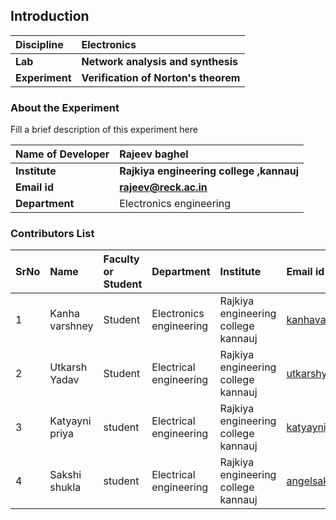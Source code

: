 ## Introduction


<b>Discipline | <b> Electronics
:--|:--|
<b> Lab | <b> Network analysis and synthesis
<b> Experiment|     <b> Verification of Norton's theorem

### About the Experiment 

Fill a brief description of this experiment here

<b>Name of Developer | <b> Rajeev baghel 
:--|:--|
<b> Institute | <b>  Rajkiya engineering college ,kannauj
<b> Email id|     <b> rajeev@reck.ac.in
<b> Department |  Electronics engineering
### Contributors List

SrNo | Name | Faculty or Student | Department| Institute | Email id
:--|:--|:--|:--|:--|:--|
1 | Kanha varshney | Student  | Electronics engineering| Rajkiya engineering college kannauj | kanhavarshney483@gmail.com
2 | Utkarsh Yadav  | Student | Electrical engineering | Rajkiya engineering college kannauj | utkarshyadav705@gmail.com
3 | Katyayni priya | student | Electrical engineering | Rajkiya engineering college kannauj | katyaynijk0109@gmail.com
4 | Sakshi shukla | student | Electrical engineering | Rajkiya engineering college kannauj | angelsakshi5678@gmail.com
